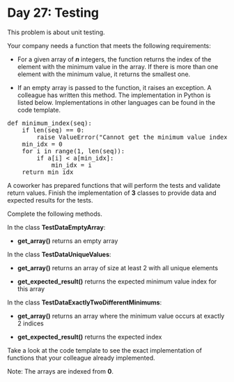 # Day 27: Testing

This problem is about unit testing.

Your company needs a function that meets the following requirements:

* For a given array of ***n*** integers, the function returns the index of the element with the minimum value in the array. If there is more than one element with the minimum value, it returns the smallest one.

* If an empty array is passed to the function, it raises an exception. A colleague has written this method. The implementation in Python is listed below. Implementations in other languages can be found in the code template.

<pre>
def minimum_index(seq):
    if len(seq) == 0:
        raise ValueError("Cannot get the minimum value index from an empty sequence")
    min_idx = 0
    for i in range(1, len(seq)):
        if a[i] < a[min_idx]:
            min_idx = i
    return min_idx
</pre>

A coworker has prepared functions that will perform the tests and validate return values. Finish the implementation of **3** classes to provide data and expected results for the tests.

Complete the following methods.

In the class **TestDataEmptyArray**:

* **get_array()** returns an empty array

In the class **TestDataUniqueValues**:

* **get_array()** returns an array of size at least 2 with all unique elements

* **get_expected_result()** returns the expected minimum value index for this array

In the class **TestDataExactlyTwoDifferentMinimums**:

* **get_array()** returns an array where the minimum value occurs at exactly 2 indices

* **get_expected_result()** returns the expected index

Take a look at the code template to see the exact implementation of functions that your colleague already implemented.

Note: The arrays are indexed from **0**.
